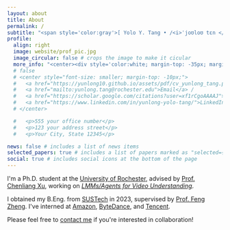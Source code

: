 ```yaml
---
layout: about
title: About
permalink: /
subtitle: "<span style='color:gray'>[ Yolo Y. Tang • /<i>ˈjoʊloʊ tɛn </i>/ • 芸珑 • she/her/hers ]</span>"
profile:
  align: right
  image: website/prof_pic.jpg
  image_circular: false # crops the image to make it cicular
  more_info: "<center><div style='color:white; margin-top: -35px; margin-bottom: 15px; font-style: italic; white-space: nowrap; font-size: 0.65em; width: 100%; max-width: 100%; text-shadow: 1.5px 1.5px 3px rgba(0,0,0,0.6), 0 0 6px rgba(0,0,0,0.3);'>Photo credit: <a href='https://sustcsonglin.github.io/' style='color: white; text-shadow: 1px 1px 1.5px rgba(0,0,0,0.6); text-decoration: underline; text-decoration-color: var(--global-theme-color);'>Songlin Yang</a></div></center>"
  # false
  # <center style="font-size: smaller; margin-top: -10px;">
  #   <a href="https://yunlong10.github.io/assets/pdf/cv_yunlong_tang.pdf">CV</a> /=
  #   <a href="mailto:yunlong.tang@rochester.edu">Email</a> /
  #   <a href="https://scholar.google.com/citations?user=xf1rCgoAAAAJ">GScholar</a> /
  #   <a href="https://www.linkedin.com/in/yunlong-yolo-tang/">LinkedIn</a>
  # </center>

  #   <p>555 your office number</p>
  #   <p>123 your address street</p>
  #   <p>Your City, State 12345</p>

news: false # includes a list of news items
selected_papers: true # includes a list of papers marked as "selected={true}"
social: true # includes social icons at the bottom of the page
---
```


<!-- Hi there / 你好 / こんにちは / Ciallo～(∠・ω< )⌒★ Welcome to my homepage! -->

I'm a Ph.D. student at the [University of Rochester](https://www.rochester.edu/), advised by [Prof. Chenliang Xu](https://www.cs.rochester.edu/~cxu22/index.html), working on <em><a href="https://github.com/yunlong10/Awesome-LLMs-for-Video-Understanding">LMMs/Agents for Video Understanding</a></em>.

I obtained my B.Eng. from [SUSTech](https://www.sustech.edu.cn/en/) in 2023, supervised by [Prof. Feng Zheng](https://scholar.google.com/citations?user=PcmyXHMAAAAJ).
I've interned at [Amazon](https://www.aboutamazon.com/), [ByteDance](https://www.bytedance.com/en/), and [Tencent](https://www.tencent.com/).

Please feel free to [contact me](/#social-links) if you're interested in collaboration!

<!-- `Please read this`[`[note]`](/collaboration_precautions)`if you're interested in research collaboration.` -->
